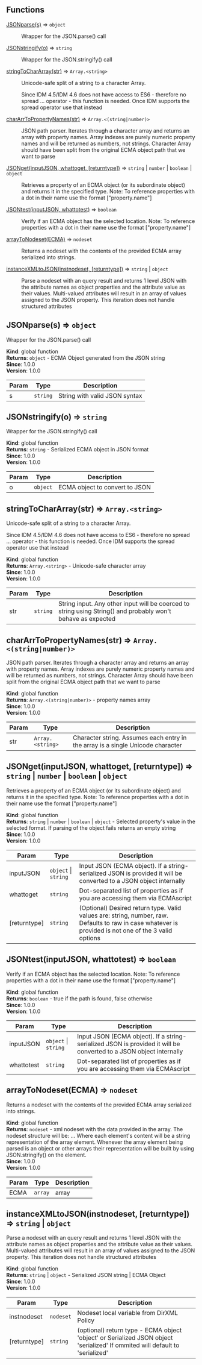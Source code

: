 ## Functions

<dl>
<dt><a href="#JSONparse">JSONparse(s)</a> ⇒ <code>object</code></dt>
<dd><p>Wrapper for the JSON.parse() call</p>
</dd>
<dt><a href="#JSONstringify">JSONstringify(o)</a> ⇒ <code>string</code></dt>
<dd><p>Wrapper for the JSON.stringify() call</p>
</dd>
<dt><a href="#stringToCharArray">stringToCharArray(str)</a> ⇒ <code>Array.&lt;string&gt;</code></dt>
<dd><p>Unicode-safe split of a string to a character Array.</p>
<p>Since IDM 4.5/IDM 4.6 does not have access to ES6 - therefore no spread ... operator - this function is needed.
Once IDM supports the spread operator use that instead</p>
</dd>
<dt><a href="#charArrToPropertyNames">charArrToPropertyNames(str)</a> ⇒ <code>Array.&lt;(string|number)&gt;</code></dt>
<dd><p>JSON path parser. Iterates through a character array and returns an array with property names.
Array indexes are purely numeric property names and will be returned as numbers, not strings.
Character Array should have been split from the original ECMA object path that we want to parse</p>
</dd>
<dt><a href="#JSONget">JSONget(inputJSON, whattoget, [returntype])</a> ⇒ <code>string</code> | <code>number</code> | <code>boolean</code> | <code>object</code></dt>
<dd><p>Retrieves a property of an ECMA object (or its subordinate object) and returns it in the specified type.
Note: To reference properties with a dot in their name use the format [&quot;property.name&quot;]</p>
</dd>
<dt><a href="#JSONtest">JSONtest(inputJSON, whattotest)</a> ⇒ <code>boolean</code></dt>
<dd><p>Verify if an ECMA object has the selected location.
Note: To reference properties with a dot in their name use the format [&quot;property.name&quot;]</p>
</dd>
<dt><a href="#arrayToNodeset">arrayToNodeset(ECMA)</a> ⇒ <code>nodeset</code></dt>
<dd><p>Returns a nodeset with the contents of the provided ECMA array serialized into strings.</p>
</dd>
<dt><a href="#instanceXMLtoJSON">instanceXMLtoJSON(instnodeset, [returntype])</a> ⇒ <code>string</code> | <code>object</code></dt>
<dd><p>Parse a nodeset with an <instance> query result and returns 1 level JSON with the attribute names as object properties
and the attribute value as their values. Multi-valued attributes will result in an array of values assigned to the JSON property.
This iteration does not handle structured attributes</p>
</dd>
</dl>

<a name="JSONparse"></a>

## JSONparse(s) ⇒ <code>object</code>
Wrapper for the JSON.parse() call

**Kind**: global function  
**Returns**: <code>object</code> - ECMA Object generated from the JSON string  
**Since**: 1.0.0  
**Version**: 1.0.0  

| Param | Type | Description |
| --- | --- | --- |
| s | <code>string</code> | String with valid JSON syntax |

<a name="JSONstringify"></a>

## JSONstringify(o) ⇒ <code>string</code>
Wrapper for the JSON.stringify() call

**Kind**: global function  
**Returns**: <code>string</code> - Serialized ECMA object in JSON format  
**Since**: 1.0.0  
**Version**: 1.0.0  

| Param | Type | Description |
| --- | --- | --- |
| o | <code>object</code> | ECMA object to convert to JSON |

<a name="stringToCharArray"></a>

## stringToCharArray(str) ⇒ <code>Array.&lt;string&gt;</code>
Unicode-safe split of a string to a character Array.Since IDM 4.5/IDM 4.6 does not have access to ES6 - therefore no spread ... operator - this function is needed.Once IDM supports the spread operator use that instead

**Kind**: global function  
**Returns**: <code>Array.&lt;string&gt;</code> - Unicode-safe character array  
**Since**: 1.0.0  
**Version**: 1.0.0  

| Param | Type | Description |
| --- | --- | --- |
| str | <code>string</code> | String input. Any other input will be coerced to string using String() and probably won't behave as expected |

<a name="charArrToPropertyNames"></a>

## charArrToPropertyNames(str) ⇒ <code>Array.&lt;(string\|number)&gt;</code>
JSON path parser. Iterates through a character array and returns an array with property names.Array indexes are purely numeric property names and will be returned as numbers, not strings.Character Array should have been split from the original ECMA object path that we want to parse

**Kind**: global function  
**Returns**: <code>Array.&lt;(string\|number)&gt;</code> - property names array  
**Since**: 1.0.0  
**Version**: 1.0.0  

| Param | Type | Description |
| --- | --- | --- |
| str | <code>Array.&lt;string&gt;</code> | Character string. Assumes each entry in the array is a single Unicode character |

<a name="JSONget"></a>

## JSONget(inputJSON, whattoget, [returntype]) ⇒ <code>string</code> \| <code>number</code> \| <code>boolean</code> \| <code>object</code>
Retrieves a property of an ECMA object (or its subordinate object) and returns it in the specified type.Note: To reference properties with a dot in their name use the format ["property.name"]

**Kind**: global function  
**Returns**: <code>string</code> \| <code>number</code> \| <code>boolean</code> \| <code>object</code> - Selected property's value in the selected format. If parsing of the object fails returns an empty string  
**Since**: 1.0.0  
**Version**: 1.0.0  

| Param | Type | Description |
| --- | --- | --- |
| inputJSON | <code>object</code> \| <code>string</code> | Input JSON (ECMA object). If a string-serialized JSON is provided it will be converted to a JSON object internally |
| whattoget | <code>string</code> | Dot-separated list of properties as if you are accessing them via ECMAscript |
| [returntype] | <code>string</code> | (Optional) Desired return type. Valid values are: string, number, raw. Defaults to raw in case whatever is provided is not one of the 3 valid options |

<a name="JSONtest"></a>

## JSONtest(inputJSON, whattotest) ⇒ <code>boolean</code>
Verify if an ECMA object has the selected location.Note: To reference properties with a dot in their name use the format ["property.name"]

**Kind**: global function  
**Returns**: <code>boolean</code> - true if the path is found, false otherwise  
**Since**: 1.0.0  
**Version**: 1.0.0  

| Param | Type | Description |
| --- | --- | --- |
| inputJSON | <code>object</code> \| <code>string</code> | Input JSON (ECMA object). If a string-serialized JSON is provided it will be converted to a JSON object internally |
| whattotest | <code>string</code> | Dot-separated list of properties as if you are accessing them via ECMAscript |

<a name="arrayToNodeset"></a>

## arrayToNodeset(ECMA) ⇒ <code>nodeset</code>
Returns a nodeset with the contents of the provided ECMA array serialized into strings.

**Kind**: global function  
**Returns**: <code>nodeset</code> - xml nodeset with the data provided in the array. The nodeset structure will be:<array>  <element></element>  ...</array>Where  each element's content will be a string representation of the array element.Whenever the array element being parsed is an object or other arrays their representation will be built by using JSON.stringify() on the element.  
**Since**: 1.0.0  
**Version**: 1.0.0  

| Param | Type | Description |
| --- | --- | --- |
| ECMA | <code>array</code> | array |

<a name="instanceXMLtoJSON"></a>

## instanceXMLtoJSON(instnodeset, [returntype]) ⇒ <code>string</code> \| <code>object</code>
Parse a nodeset with an <instance> query result and returns 1 level JSON with the attribute names as object propertiesand the attribute value as their values. Multi-valued attributes will result in an array of values assigned to the JSON property.This iteration does not handle structured attributes

**Kind**: global function  
**Returns**: <code>string</code> \| <code>object</code> - Serialized JSON string | ECMA Object  
**Since**: 1.0.0  
**Version**: 1.0.0  

| Param | Type | Description |
| --- | --- | --- |
| instnodeset | <code>nodeset</code> | Nodeset local variable from DirXML Policy |
| [returntype] | <code>string</code> | (optional) return type - ECMA object 'object' or Serialized JSON object 'serialized'                                   If ommited will default to 'serialized' |

